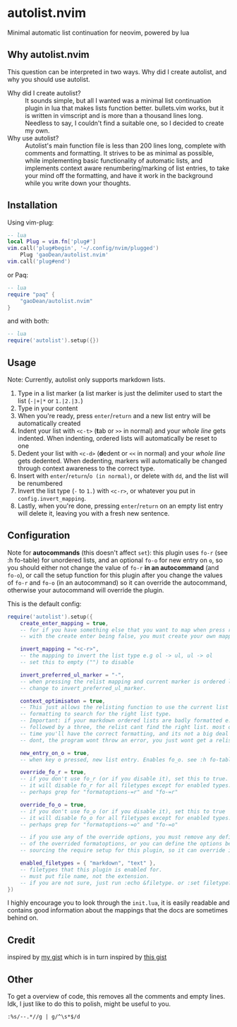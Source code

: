 # autolist.nvim
Minimal automatic list continuation for neovim, powered by lua

## Why autolist.nvim
This question can be interpreted in two ways. Why did I create autolist, and why you should use autolist.

<dl>
	<dt>Why did I create autolist?</dt>
	<dd>It sounds simple, but all I wanted was a minimal list continuation plugin in lua that makes lists function better. bullets.vim works, but it is written in vimscript and is more than a thousand lines long. Needless to say, I couldn't find a suitable one, so I decided to create my own.</dd>
	<dt>Why use autolist?</dt>
	<dd>Autolist's main function file is less than 200 lines long, complete with comments and formatting. It strives to be as minimal as possible, while implementing basic functionality of automatic lists, and implements context aware renumbering/marking of list entries, to take your mind off the formatting, and have it work in the background while you write down your thoughts.</dd>
</dl>


## Installation
Using vim-plug:
```lua
-- lua
local Plug = vim.fn['plug#']
vim.call('plug#begin', '~/.config/nvim/plugged')
	Plug 'gaoDean/autolist.nvim'
vim.call('plug#end')
```
or Paq:
```lua
-- lua
require "paq" {
	"gaoDean/autolist.nvim"
}
```
and with both:
```lua
-- lua
require('autolist').setup({})
```

## Usage
Note: Currently, autolist only supports markdown lists.

1. Type in a list marker (a list marker is just the delimiter used to start the list (`-|+|*` or `1.|2.|3.`)
2. Type in your content
3. When you're ready, press `enter`/`return` and a new list entry will be automatically created
4. Indent your list with `<c-t>` (**t**ab or `>>` in normal) and your *whole line* gets indented. When indenting, ordered lists will automatically be reset to one
5. Dedent your list with `<c-d>` (**d**edent or `<<` in normal) and your *whole line* gets dedented. When dedenting, markers will automatically be changed through context awareness to the correct type.
6. Insert with `enter`/`return`/`o (in normal)`, or delete with `dd`, and the list will be renumbered
7. Invert the list type (`-` to `1.`) with `<c-r>`, or whatever you put in `config.invert_mapping`.
8. Lastly, when you're done, pressing `enter`/`return` on an empty list entry will delete it, leaving you with a fresh new sentence.

## Configuration
Note for **autocommands** (this doesn't affect `set`): this plugin uses `fo-r` (see :h fo-table) for unordered lists, and an optional `fo-o` for new entry on `o`, so you should either not change the value of `fo-r` **in an autocommand** (and `fo-o`), or call the setup function for this plugin after you change the values of `fo-r` and `fo-o` (in an autocommand) so it can override the autocommand, otherwise your autocommand will override the plugin.

This is the default config:
```lua
require('autolist').setup({
	create_enter_mapping = true,
	-- for if you have something else that you want to map when press return
	-- with the create enter being false, you must create your own mapping

	invert_mapping = "<c-r>",
	-- the mapping to invert the list type e.g ol -> ul, ul -> ol
	-- set this to empty ("") to disable

	invert_preferred_ul_marker = "-",
	-- when pressing the relist mapping and current marker is ordered list,
	-- change to invert_preferred_ul_marker.

	context_optimisaton = true,
	-- This just allows the relisting function to use the current list
	-- formatting to search for the right list type.
	-- Important: if your markdown ordered lists are badly formatted e.g a one
	-- followed by a three, the relist cant find the right list. most of the
	-- time you'll have the correct formatting, and its not a big deal if you
	-- dont, the program wont throw an error, you just wont get a relist.

	new_entry_on_o = true,
	-- when key o pressed, new list entry. Enables fo_o. see :h fo-table

	override_fo_r = true,
	-- if you don't use fo_r (or if you disable it), set this to true.
	-- it will disable fo_r for all filetypes except for enabled types.
	-- perhaps grep for "formatoptions-=r" and "fo-=r"

	override_fo_o = true,
	-- if you don't use fo_o (or if you disable it), set this to true
	-- it will disable fo_o for all filetypes except for enabled types.
	-- perhaps grep for "formatoptions-=o" and "fo-=o"

	-- if you use any of the override options, you must remove any definitions
	-- of the overrided formatoptions, or you can define the options before
	-- sourcing the require setup for this plugin, so it can override it.

	enabled_filetypes = { "markdown", "text" },
	-- filetypes that this plugin is enabled for.
	-- must put file name, not the extension.
	-- if you are not sure, just run :echo &filetype. or :set filetype?
})
```

I highly encourage you to look through the `init.lua`, it is easily readable and contains good information about the mappings that the docs are sometimes behind on.

## Credit

inspired by [my gist](https://gist.github.com/gaoDean/288d01dfe64da66569fb6615c767e081)
which is in turn inspired by [this gist](https://gist.github.com/sedm0784/dffda43bcfb4728f8e90)

## Other
To get a overview of code, this removes all the comments and empty lines. Idk, I just like to do this to polish, might be useful to you.

	:%s/--.*//g | g/^\s*$/d
